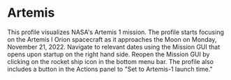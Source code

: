 # Artemis
This profile visualizes NASA's Artemis 1 mission. The profile starts focusing on the Artemis I Orion spacecraft as it approaches the Moon on Monday, November 21, 2022. Navigate to relevant dates using the Mission GUI that opens upon startup on the right hand side. Reopen the Mission GUI by clicking on the rocket ship icon in the bottom menu bar. The profile also includes a button in the Actions panel to "Set to Artemis-1 launch time."
